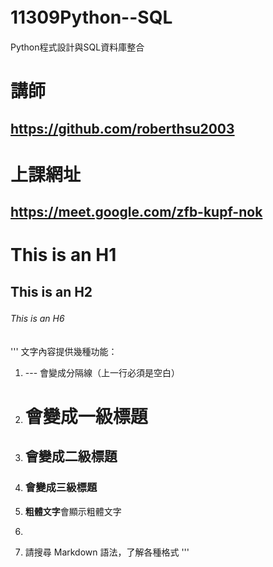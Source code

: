 # 11309Python--SQL  　　
Python程式設計與SQL資料庫整合

# 講師  
https://github.com/roberthsu2003
---
# 上課網址  
https://meet.google.com/zfb-kupf-nok
---
# This is an H1

## This is an H2

###### This is an H6　

'''
文字內容提供幾種功能：
1) --- 會變成分隔線（上一行必須是空白）
2) # 會變成一級標題
3) ## 會變成二級標題
4) ### 會變成三級標題
5) **粗體文字**會顯示粗體文字
6) ```當第一行與最後一行會顯示程式碼
7) 請搜尋 Markdown 語法，了解各種格式
'''